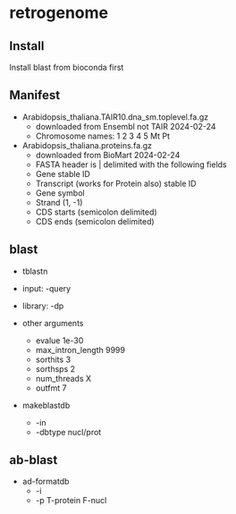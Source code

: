 retrogenome
===========

## Install

Install blast from bioconda first


## Manifest

+ Arabidopsis_thaliana.TAIR10.dna_sm.toplevel.fa.gz
	+ downloaded from Ensembl not TAIR 2024-02-24
	+ Chromosome names: 1 2 3 4 5 Mt Pt
+ Arabidopsis_thaliana.proteins.fa.gz
	+ downloaded from BioMart 2024-02-24
	+ FASTA header is | delimited with the following fields
	+ Gene stable ID
	+ Transcript (works for Protein also) stable ID
	+ Gene symbol
	+ Strand (1, -1)
	+ CDS starts (semicolon delimited)
	+ CDS ends (semicolon delimited)
	

## blast

+ tblastn
 + input: -query 
 + library: -dp

+ other arguments 
  + evalue 1e-30
  + max_intron_length 9999
  + sorthits 3
  + sorthsps 2
  + num_threads X
  + outfmt 7
  
  
+ makeblastdb 
	+ -in
	+ -dbtype nucl/prot 
  
## ab-blast
+ ad-formatdb 
	+ -i
	+ -p T-protein F-nucl